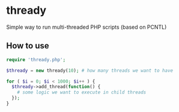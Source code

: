 # thready
Simple way to run multi-threaded PHP scripts (based on PCNTL)

## How to use

```php
require 'thready.php';

$thready = new thready(10); # how many threads we want to have

for ( $i = 0; $i < 1000; $i++ ) {
  $thready->add_thread(function() {
    # some logic we want to execute in child threads
  });
}

```
